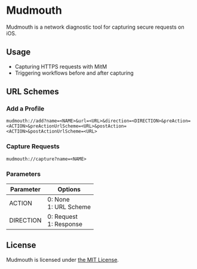 # Mudmouth

Mudmouth is a network diagnostic tool for capturing secure requests on iOS.

## Usage

- Capturing HTTPS requests with MitM
- Triggering workflows before and after capturing

## URL Schemes

### Add a Profile

```
mudmouth://add?name=<NAME>&url=<URL>&direction=<DIRECTION>&preAction=<ACTION>&preActionUrlScheme=<URL>&postAction=<ACTION>&postActionUrlScheme=<URL>
```

### Capture Requests

```
mudmouth://capture?name=<NAME>
```

### Parameters

| Parameter | Options                   |
| --------- | ------------------------- |
| ACTION    | 0: None<br>1: URL Scheme  |
| DIRECTION | 0: Request<br>1: Response |

## License

Mudmouth is licensed under [the MIT License](/LICENSE).
